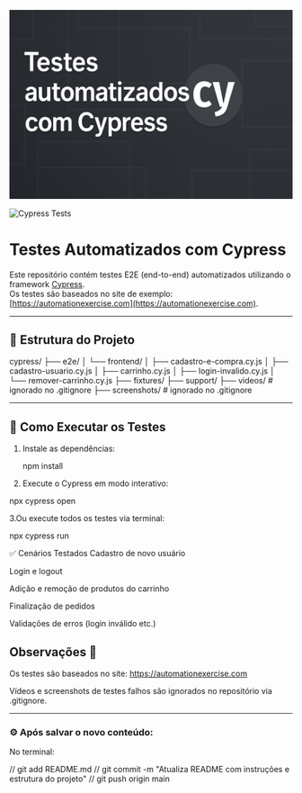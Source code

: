 ![Banner](banner.png)

![Cypress Tests](https://img.shields.io/badge/Cypress-Tests-green?logo=cypress&logoColor=white)

# Testes Automatizados com Cypress

Este repositório contém testes E2E (end-to-end) automatizados utilizando o framework [Cypress](https://www.cypress.io/).  
Os testes são baseados no site de exemplo: [https://automationexercise.com](https://automationexercise.com).

---

## 📁 Estrutura do Projeto



cypress/
├── e2e/
│ └── frontend/
│ ├── cadastro-e-compra.cy.js
│ ├── cadastro-usuario.cy.js
│ ├── carrinho.cy.js
│ ├── login-invalido.cy.js
│ └── remover-carrinho.cy.js
├── fixtures/
├── support/
├── videos/ # ignorado no .gitignore
├── screenshots/ # ignorado no .gitignore


---

## 🚀 Como Executar os Testes

1. Instale as dependências:

   npm install

2. Execute o Cypress em modo interativo:

npx cypress open

3.Ou execute todos os testes via terminal:

npx cypress run

✅ Cenários Testados
Cadastro de novo usuário

Login e logout

Adição e remoção de produtos do carrinho

Finalização de pedidos

Validações de erros (login inválido etc.)

## Observações 📝

Os testes são baseados no site: https://automationexercise.com

Vídeos e screenshots de testes falhos são ignorados no repositório via .gitignore.


---

### ⚙️ Após salvar o novo conteúdo:

No terminal:

// git add README.md
// git commit -m "Atualiza README com instruções e estrutura do projeto"
// git push origin main


